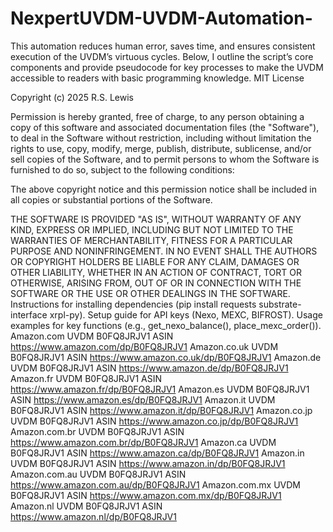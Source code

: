 # NexpertUVDM-UVDM-Automation-
This automation reduces human error, saves time, and ensures consistent execution of the UVDM’s virtuous cycles. Below, I outline the script’s core components and provide pseudocode for key processes to make the UVDM accessible to readers with basic programming knowledge.
MIT License

Copyright (c) 2025 R.S. Lewis

Permission is hereby granted, free of charge, to any person obtaining a copy of this software and associated documentation files (the "Software"), to deal in the Software without restriction, including without limitation the rights to use, copy, modify, merge, publish, distribute, sublicense, and/or sell copies of the Software, and to permit persons to whom the Software is furnished to do so, subject to the following conditions:

The above copyright notice and this permission notice shall be included in all copies or substantial portions of the Software.

THE SOFTWARE IS PROVIDED "AS IS", WITHOUT WARRANTY OF ANY KIND, EXPRESS OR IMPLIED, INCLUDING BUT NOT LIMITED TO THE WARRANTIES OF MERCHANTABILITY, FITNESS FOR A PARTICULAR PURPOSE AND NONINFRINGEMENT. IN NO EVENT SHALL THE AUTHORS OR COPYRIGHT HOLDERS BE LIABLE FOR ANY CLAIM, DAMAGES OR OTHER LIABILITY, WHETHER IN AN ACTION OF CONTRACT, TORT OR OTHERWISE, ARISING FROM, OUT OF OR IN CONNECTION WITH THE SOFTWARE OR THE USE OR OTHER DEALINGS IN THE SOFTWARE.
Instructions for installing dependencies (pip install requests substrate-interface xrpl-py).
Setup guide for API keys (Nexo, MEXC, BIFROST).
Usage examples for key functions (e.g., get_nexo_balance(), place_mexc_order()).
Amazon.com
UVDM B0FQ8JRJV1 ASIN
https://www.amazon.com/dp/B0FQ8JRJV1
Amazon.co.uk
UVDM B0FQ8JRJV1 ASIN
https://www.amazon.co.uk/dp/B0FQ8JRJV1
Amazon.de
UVDM B0FQ8JRJV1 ASIN
https://www.amazon.de/dp/B0FQ8JRJV1
Amazon.fr
UVDM B0FQ8JRJV1 ASIN
https://www.amazon.fr/dp/B0FQ8JRJV1
Amazon.es
UVDM B0FQ8JRJV1 ASIN
https://www.amazon.es/dp/B0FQ8JRJV1
Amazon.it
UVDM B0FQ8JRJV1 ASIN
https://www.amazon.it/dp/B0FQ8JRJV1
Amazon.co.jp
UVDM B0FQ8JRJV1 ASIN
https://www.amazon.co.jp/dp/B0FQ8JRJV1
Amazon.com.br
UVDM B0FQ8JRJV1 ASIN
https://www.amazon.com.br/dp/B0FQ8JRJV1
Amazon.ca
UVDM B0FQ8JRJV1 ASIN
https://www.amazon.ca/dp/B0FQ8JRJV1
Amazon.in
UVDM B0FQ8JRJV1 ASIN
https://www.amazon.in/dp/B0FQ8JRJV1
Amazon.com.au
UVDM B0FQ8JRJV1 ASIN
https://www.amazon.com.au/dp/B0FQ8JRJV1
Amazon.com.mx
UVDM B0FQ8JRJV1 ASIN
https://www.amazon.com.mx/dp/B0FQ8JRJV1
Amazon.nl
UVDM B0FQ8JRJV1 ASIN
https://www.amazon.nl/dp/B0FQ8JRJV1
